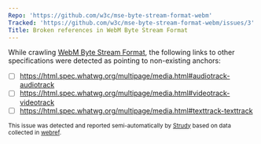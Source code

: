 ```yaml
---
Repo: 'https://github.com/w3c/mse-byte-stream-format-webm'
Tracked: 'https://github.com/w3c/mse-byte-stream-format-webm/issues/3'
Title: Broken references in WebM Byte Stream Format
---
```


While crawling [WebM Byte Stream Format](https://w3c.github.io/mse-byte-stream-format-webm/), the following links to other specifications were detected as pointing to non-existing anchors:
* [ ] https://html.spec.whatwg.org/multipage/media.html#audiotrack-audiotrack
* [ ] https://html.spec.whatwg.org/multipage/media.html#videotrack-videotrack
* [ ] https://html.spec.whatwg.org/multipage/media.html#texttrack-texttrack

<sub>This issue was detected and reported semi-automatically by [Strudy](https://github.com/w3c/strudy/) based on data collected in [webref](https://github.com/w3c/webref/).</sub>
